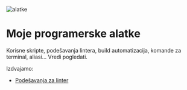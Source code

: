 ![alatke](https://upload.wikimedia.org/wikipedia/commons/thumb/8/82/Hand_tools.jpg/640px-Hand_tools.jpg)

# Moje programerske alatke

Korisne skripte, podešavanja lintera, build automatizacija, komande za terminal, aliasi... Vredi pogledati.

Izdvajamo:
* [Podešavanja za linter](https://github.com/mudroljub/alatke/blob/master/linter/.eslintrc)
